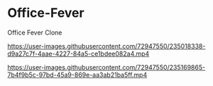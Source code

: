 # Office-Fever
Office Fever Clone

https://user-images.githubusercontent.com/72947550/235018338-d9a27c7f-4aae-4227-84a5-ce1bdee082a4.mp4

https://user-images.githubusercontent.com/72947550/235169865-7b4f9b5c-97bd-45a9-869e-aa3ab21ba5ff.mp4
